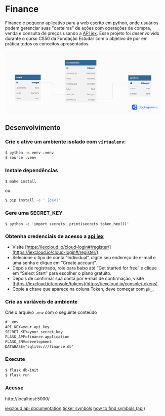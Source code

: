 # Finance

Finance é pequeno aplicativo para a web escrito em python, onde usuários podem gerenciar suas "carteiras" de ações com operações de compra, venda e consulta de preços usando a [API iex](https://cloud.iexapi.com). Esse projeto foi desenvolvido durante o curso CS50 da Fundação Estudar com o objetivo de por em prática todos os conceitos apresentados. 


![](./database_diagram.png)


## Desenvolvimento 


### Crie e ative um ambiente isolado com `virtualenv`: 

```bash
$ python -m venv .venv
$ source .venv
```


### Instale dependências 

```bash
$ make install
```

ou

```bash
$ pip install -e '.[dev]'
```


### Gere uma SECRET_KEY

```
$ python -c 'import secrets; print(secrets.token_hex())'
```


### Obtenha credenciais de acesso a [api iex](https://cloud.iexapi.com) 

- Visite [https://iexcloud.io/cloud-login#/register/](https://iexcloud.io/cloud-login#/register/).
- Selecione o tipo de conta “Individual”, digite seu endereço de e-mail e uma senha e clique em "Create account”.
- Depois de registrado, role para baixo até “Get started for free” e clique em “Select Start” para escolher o plano gratuito.
- Depois de confirmar sua conta por e-mail de confirmação, visite [https://iexcloud.io/console/tokens](https://iexcloud.io/console/tokens).
- Copie a chave que aparece na coluna Token, deve começar com `pk_`.


### Crie as variáveis de ambiente

Crie o arquivo `.env` com o seguinte conteúdo

```
# .env
API_KEY=your_api_key
SECRET_KEY=your_secret_key
FLASK_APP=finance.application
FLASK_ENV=development
DATABASE="sqlite:///finance.db"
```


### Execute

```bash
$ flask db-init
$ flask run
```


### Acesse

http://localhost:5000/


[iexcloud api documentation](https://iexcloud.io/docs/api/)
[ticker symbols](https://iextrading.com/trading/eligible-symbols/)
[how to find symbols (api)](https://iexcloud.zendesk.com/hc/en-us/articles/1500012389322-How-to-Find-All-Supported-Symbols-on-IEX-Cloud)

